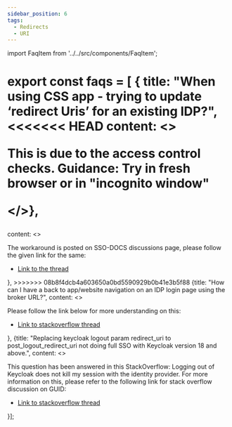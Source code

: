 ```yaml
---
sidebar_position: 6
tags:
  - Redirects
  - URI
---
```


import FaqItem from '../../src/components/FaqItem';

export const faqs = [
{
title: "When using CSS app - trying to update ‘redirect Uris’ for an existing IDP?",
<<<<<<< HEAD
content: <><p>This is due to the access control checks. Guidance: Try in fresh browser or in "incognito window"<p></>},
=======
content: <><p>The workaround is posted on SSO-DOCS discussions page, please follow the given link for the same:
</p><ul><li><a href={"https://github.com/bcgov-c/pathfinder-sso-docs/discussions/30"}>Link to the thread</a></li></ul></>},
>>>>>>> 08b8f4dcb4a603650a0bd5590929b0b41e3b5f88
{title: "How can I have a back to app/website navigation on an IDP login page using the broker URL?",
content: <><p>Please follow the link below for more understanding on this:
</p><ul><li><a href={"https://stackoverflow.developer.gov.bc.ca/questions/1240/1241#1241"}>Link to stackoverflow thread</a></li></ul></>},
{title: "Replacing keycloak logout param redirect_uri to post_logout_redirect_uri not doing full SSO with Keycloak version 18 and above.",
content: <><p>This question has been answered in this StackOverflow: Logging out of Keycloak does not kill my session with the identity provider. 
For more information on this, please refer to the following link for stack overflow discussion on GUID:
</p><ul><li><a href={"https://stackoverflow.developer.gov.bc.ca/questions/998/999#999S"}>Link to stackoverflow thread</a></li></ul></>}];

<FaqItem faqs={faqs}/>
